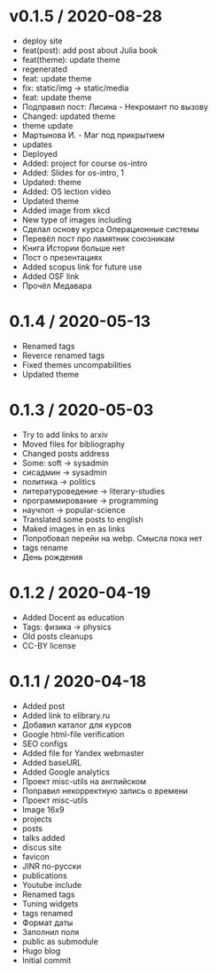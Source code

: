 
v0.1.5 / 2020-08-28
==================

  * deploy site
  * feat(post): add post about Julia book
  * feat(theme): update theme
  * regenerated
  * feat: update theme
  * fix: static/img -> static/media
  * feat: update theme
  * Подправил пост: Лисина - Некромант по вызову
  * Changed: updated theme
  * theme update
  * Мартынова И. - Маг под прикрытием
  * updates
  * Deployed
  * Added: project for course os-intro
  * Added: Slides for os-intro, 1
  * Updated: theme
  * Added: OS lection video
  * Updated theme
  * Added image from xkcd
  * New type of images including
  * Сделал основу курса Операционные системы
  * Перевёл пост про памятник союзникам
  * Книга Истории больше нет
  * Пост о презентациях
  * Added scopus link for future use
  * Added OSF link
  * Прочёл Медавара

0.1.4 / 2020-05-13
==================

  * Renamed tags
  * Reverce renamed tags
  * Fixed themes uncompabilities
  * Updated theme

0.1.3 / 2020-05-03
==================

  * Try to add links to arxiv
  * Moved files for bibliography
  * Changed posts address
  * Some: soft -> sysadmin
  * сисадмин -> sysadmin
  * политика -> politics
  * литературоведение -> literary-studies
  * программирование -> programming
  * научпоп -> popular-science
  * Translated some posts to english
  * Maked images in en as links
  * Попробовал перейи на webp. Смысла пока нет
  * tags rename
  * День рождения

0.1.2 / 2020-04-19
=============

  * Added Docent as education
  * Tags: физика -> physics
  * Old posts cleanups
  * CC-BY license

0.1.1 / 2020-04-18
==================

  * Added post
  * Added link to elibrary.ru
  * Добавил каталог для курсов
  * Google html-file verification
  * SEO configs
  * Added file for Yandex webmaster
  * Added baseURL
  * Added Google analytics
  * Проект misc-utils на английском
  * Поправил некорректную запись о времени
  * Проект misc-utils
  * Image 16x9
  * projects
  * posts
  * talks added
  * discus site
  * favicon
  * JINR по-русски
  * publications
  * Youtube include
  * Renamed tags
  * Tuning widgets
  * tags renamed
  * Формат даты
  * Заполнил поля
  * public as submodule
  * Hugo blog
  * Initial commit
